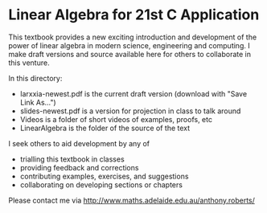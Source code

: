 Linear Algebra for 21st C Application
=====================================

This textbook provides a new exciting introduction and
development of the power of linear algebra in modern
science, engineering and computing.  I make draft versions
and source available here for others to collaborate in this
venture.

In this directory: 
* larxxia-newest.pdf is the current draft version (download with "Save Link As...")
* slides-newest.pdf is a version for projection in class to talk around
* Videos is a folder of short videos of examples, proofs, etc
* LinearAlgebra is the folder of the source of the text


I seek others to aid development by any of
* trialling this textbook in classes
* providing feedback and corrections
* contributing examples, exercises, and suggestions
* collaborating on developing sections or chapters

Please contact me via
http://www.maths.adelaide.edu.au/anthony.roberts/

